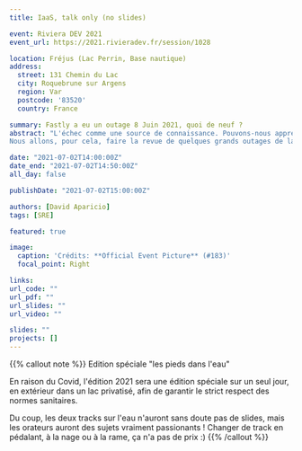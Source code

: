```yaml
---
title: IaaS, talk only (no slides) 

event: Riviera DEV 2021
event_url: https://2021.rivieradev.fr/session/1028

location: Fréjus (Lac Perrin, Base nautique)
address:
  street: 131 Chemin du Lac
  city: Roquebrune sur Argens
  region: Var
  postcode: '83520'
  country: France

summary: Fastly a eu un outage 8 Juin 2021, quoi de neuf ?
abstract: "L'échec comme une source de connaissance. Pouvons-nous apprendre des erreurs des plus grands ?
Nous allons, pour cela, faire la revue de quelques grands outages de la dernière décennie: Github, Google, Amazon, Facebook, Apple, Microsoft, Gitlab ou plus récemment Fastly À travers la lecture des post-mortems des incidents, nous analyserons la root cause, la mise en place de la remédiation, et en extraire des bonnes pratiques"

date: "2021-07-02T14:00:00Z"
date_end: "2021-07-02T14:50:00Z"
all_day: false

publishDate: "2021-07-02T15:00:00Z"

authors: [David Aparicio]
tags: [SRE]

featured: true

image:
  caption: 'Crédits: **Official Event Picture** (#183)'
  focal_point: Right

links:
url_code: ""
url_pdf: ""
url_slides: ""
url_video: ""

slides: ""
projects: []
---
```


{{% callout note %}}
Edition spéciale "les pieds dans l'eau"

En raison du Covid, l'édition 2021 sera une édition spéciale sur un seul jour, en extérieur dans un lac privatisé, afin de garantir le strict respect des normes sanitaires.

Du coup, les deux tracks sur l'eau n'auront sans doute pas de slides, mais les orateurs auront des sujets vraiment passionants ! Changer de track en pédalant, à la nage ou à la rame, ça n'a pas de prix :)
{{% /callout %}}
